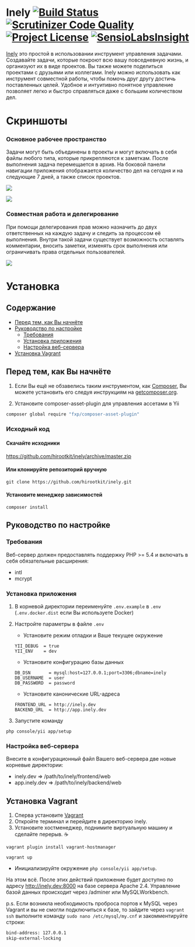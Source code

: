 # Inely [![Build Status](https://scrutinizer-ci.com/g/Exoticness/madeasy/badges/build.png?b=master)](https://scrutinizer-ci.com/g/Exoticness/madeasy/build-status/master) [![Scrutinizer Code Quality](https://scrutinizer-ci.com/g/hirootkit/inely/badges/quality-score.png?b=master)](https://scrutinizer-ci.com/g/hirootkit/inely/?branch=master) [![Project License](https://img.shields.io/badge/license-GPL--3.0-blue.svg)](https://github.com/hirootkit/inely/blob/master/LICENSE.md) [![SensioLabsInsight](https://insight.sensiolabs.com/projects/bf3c5df4-1df1-4e0f-8c0a-9f24ca690685/small.png)](https://insight.sensiolabs.com/projects/bf3c5df4-1df1-4e0f-8c0a-9f24ca690685)

[Inely](http://aurathemes.ru/inely/) это простой в использовании инструмент управления задачами. Создавайте задачи, которые покроют всю вашу повседневную жизнь, и организуют их в виде проектов. Вы также можете поделиться проектами с друзьями или коллегами. Inely можно использовать как инструмент совместной работы, чтобы помочь друг другу достичь поставленных целей. Удобное и интуитивно понятное управление позволяет легко и быстро справляться даже с большим количеством дел.

# Скриншоты

### Основное рабочее пространство
Задачи могут быть объединены в проекты и могут включать в себя файлы любого типа, которые прикрепляются к заметкам. После выполнения задача перемещается в архив. На боковой панели навигации приложения отображается количество дел на сегодня и на следующие 7 дней, а также список проектов.

![](http://aurathemes.ru/inely/1.png)

![](http://aurathemes.ru/admin.png)

### Совместная работа и делегирование
При помощи делегирования прав можно назначить до двух ответственных на каждую задачу и следить за процессом её выполнения. Внутри такой задачи существует возможность оставлять комментарии, вносить заметки, изменять срок выполнения или ограничивать права отдельных пользователей.

![](http://aurathemes.ru/admin.png)

# Установка

## Содержание
- [Перед тем, как Вы начнёте](#Перед-тем-как-Вы-начнёте)
- [Руководство по настройке](#Руководство-по-настройке)
    - [Требования](#Требования)
    - [Установка приложения](#Установка-приложения)
    - [Настройка веб-сервера](#Настройка-веб-сервера)
- [Установка Vagrant](#Установка-vagrant)

## Перед тем, как Вы начнёте
1. Если Вы ещё не обзавелись таким инструментом, как [Composer](http://getcomposer.org/), Вы можете установить его следуя инструкциям
на [getcomposer.org](http://getcomposer.org/doc/00-intro.md#installation-nix).

2. Установите composer-asset-plugin для управления ассетами в Yii
```bash
composer global require "fxp/composer-asset-plugin"
```

### Исходный код
#### Скачайте исходники
https://github.com/hirootkit/inely/archive/master.zip

#### Или клонируйте репозиторий вручную
```
git clone https://github.com/hirootkit/inely.git
```
#### Установите менеджер зависимостей
```
composer install
```

## Руководство по настройке
### Требования
Веб-сервер должен предоставлять поддержку PHP >= 5.4 и включать в себя обязательные расширения:
- intl
- mcrypt

### Установка приложения
1. В корневой директории переименуйте `.env.example` в `.env` (``.env.docker.dist`` если Вы используете Docker)
2. Настройте параметры в файле `.env`
    - Установите режим отладки и Ваше текущее окружение
    ```
    YII_DEBUG  = true
    YII_ENV    = dev
    ```
    - Установите конфигурацию базы данных
    ```
    DB_DSN       = mysql:host=127.0.0.1;port=3306;dbname=inely
    DB_USERNAME  = user
    DB_PASSWORD  = password
    ```

    - Установите канонические URL-адреса
    ```
    FRONTEND_URL = http://inely.dev
    BACKEND_URL  = http://app.inely.dev
    ```

3. Запустите команду
```
php console/yii app/setup
```

### Настройка веб-сервера
Внесите в конфигурационный файл Вашего веб-сервера две новые корневые директории:
- inely.dev     => /path/to/inely/frontend/web
- app.inely.dev => /path/to/inely/backend/web

## Установка Vagrant
1. Сперва установите [Vagrant](https://www.vagrantup.com/)
2. Откройте терминал и перейдите в директорию inely.
3. Установите хостменеджер, поднимите виртуальную машину и сделайте перерыв. :coffee:

``vagrant plugin install vagrant-hostmanager``

``vagrant up``

- Инициализируйте окружение ```php console/yii app/setup```.

На этом всё. После этих действий приложение будет доступно по адресу http://inely.dev:8000 на базе сервера Apache 2.4. Управление базой данных происходит через /adminer или MySQLWorkbench.

p.s. Если возникла необходимость проброса портов к MySQL через Vagrant и вы не смогли подключиться к базе, то зайдите через ```vagrant ssh``` выполните команду ```sudo nano /etc/mysql/my.cnf``` и закомментируйте строки:
```bash
bind-address: 127.0.0.1
skip-external-locking
```
